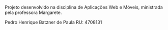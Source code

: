 Projeto desenvolvido na disciplina de Aplicações Web e Móveis, ministrada pela professora Margarete.

Pedro Henrique Batzner de Paula
RU: 4708131

